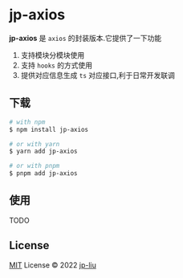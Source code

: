 # jp-axios

**jp-axios** 是 `axios` 的封装版本.它提供了一下功能

1. 支持模块分模块使用
2. 支持 `hooks` 的方式使用
3. 提供对应信息生成 `ts` 对应接口,利于日常开发联调



## 下载

```bash
# with npm
$ npm install jp-axios

# or with yarn
$ yarn add jp-axios

# or with pnpm
$ pnpm add jp-axios
```



## 使用

TODO



## License

[MIT](./LICENSE) License © 2022 [jp-liu](https://github.com/jp-liu)
